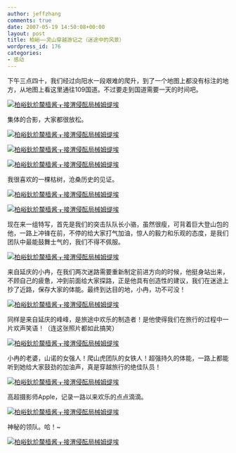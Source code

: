 ```yaml
---
author: jeffzhang
comments: true
date: 2007-05-19 14:50:08+00:00
layout: post
title: 柏峪——灵山穿越游记之（迷途中的风景）
wordpress_id: 176
categories:
- 感动
---
```


下午三点四十，我们经过向阳水一段艰难的爬升，到了一个地图上都没有标注的地方，从地图上看这里通往109国道。不过要走到国道需要一天的时间吧。

[![柏峪鈥斺斄樯酱┰接渭侵酝局械姆缇埃](http://simg.sinajs.cn/blog7style/images/common/sg_trans.gif)](http://photo.blog.sina.com.cn/showpic.html#blogid=57f94311010007s2&url=http://static5.photo.sina.com.cn/orignal/57f94311414bc5d519114)

集体的合影，大家都很放松。

[![柏峪鈥斺斄樯酱┰接渭侵酝局械姆缇埃](http://simg.sinajs.cn/blog7style/images/common/sg_trans.gif)](http://photo.blog.sina.com.cn/showpic.html#blogid=57f94311010007s2&url=http://static2.photo.sina.com.cn/orignal/57f943119ca4aa63d39d1)

[](http://photo.blog.sina.com.cn/showpic.html#blogid=57f94311010007s2&url=http://static10.photo.sina.com.cn/orignal/57f94311f1b6c8b57f4a9)[![柏峪鈥斺斄樯酱┰接渭侵酝局械姆缇埃](http://simg.sinajs.cn/blog7style/images/common/sg_trans.gif)](http://photo.blog.sina.com.cn/showpic.html#blogid=57f94311010007s2&url=http://static2.photo.sina.com.cn/orignal/57f94311231748a919421)

[![柏峪鈥斺斄樯酱┰接渭侵酝局械姆缇埃](http://simg.sinajs.cn/blog7style/images/common/sg_trans.gif)](http://photo.blog.sina.com.cn/showpic.html#blogid=57f94311010007s2&url=http://static13.photo.sina.com.cn/orignal/57f94311587b1f51e4efc)

我很喜欢的一棵枯树，沧桑历史的见证。

[![柏峪鈥斺斄樯酱┰接渭侵酝局械姆缇埃](http://simg.sinajs.cn/blog7style/images/common/sg_trans.gif)](http://photo.blog.sina.com.cn/showpic.html#blogid=57f94311010007s2&url=http://static10.photo.sina.com.cn/orignal/57f94311f1b6c8b57f4a9)

[](http://photo.blog.sina.com.cn/showpic.html#blogid=57f94311010007s2&url=http://static13.photo.sina.com.cn/orignal/57f94311587b1f51e4efc)[](http://photo.blog.sina.com.cn/showpic.html#blogid=57f94311010007s2&url=http://static16.photo.sina.com.cn/orignal/57f9431150a63136be1df)


[![柏峪鈥斺斄樯酱┰接渭侵酝局械姆缇埃](http://simg.sinajs.cn/blog7style/images/common/sg_trans.gif)](http://photo.blog.sina.com.cn/showpic.html#blogid=57f94311010007s2&url=http://static11.photo.sina.com.cn/orignal/57f94311b3c322b8cfa5a)

现在来一组特写，首先是我们的突击队队长小骆，虽然很瘦，可背着巨大登山包的他，一路上冲锋在前，不停的给大家打气加油，惊人的毅力和乐观的态度，是我们团队中最能鼓舞士气的，我们不得不佩服。

[![柏峪鈥斺斄樯酱┰接渭侵酝局械姆缇埃](http://simg.sinajs.cn/blog7style/images/common/sg_trans.gif)](http://photo.blog.sina.com.cn/showpic.html#blogid=57f94311010007s2&url=http://static6.photo.sina.com.cn/orignal/57f94311a67c91380f8e5)

来自延庆的小冉，在我们两次迷路需要重新制定前进方向的时候，他挺身站出来，不顾自己的疲惫，冲到前面给大家探路，正是他具有创造性的建议，我们在迷途上抄了近路，保存大家的体能。最终到达目的地，小冉，功不可没！

[![柏峪鈥斺斄樯酱┰接渭侵酝局械姆缇埃](http://simg.sinajs.cn/blog7style/images/common/sg_trans.gif)](http://photo.blog.sina.com.cn/showpic.html#blogid=57f94311010007s2&url=http://static15.photo.sina.com.cn/orignal/57f943116c1d24db3f32e)

同样是来自延庆的峰峰，是旅途中欢乐的制造者！是他使得我们在旅行的过程中一片欢声笑语！（连这张照片都如此搞笑）

[![柏峪鈥斺斄樯酱┰接渭侵酝局械姆缇埃](http://simg.sinajs.cn/blog7style/images/common/sg_trans.gif)](http://photo.blog.sina.com.cn/showpic.html#blogid=57f94311010007s2&url=http://static6.photo.sina.com.cn/orignal/57f94311a7aa5d5238b85)

小冉的老婆，山诺的女强人！爬山虎团队的女铁人！超强持久的体能，一路上都能听到她给大家鼓劲的加油声，真是穿越旅行的绝佳队员！

[![柏峪鈥斺斄樯酱┰接渭侵酝局械姆缇埃](http://simg.sinajs.cn/blog7style/images/common/sg_trans.gif)](http://photo.blog.sina.com.cn/showpic.html#blogid=57f94311010007s2&url=http://static13.photo.sina.com.cn/orignal/57f94311e96462171049c)

高超摄影师Apple，记录一路以来欢乐的点点滴滴。

[![柏峪鈥斺斄樯酱┰接渭侵酝局械姆缇埃](http://simg.sinajs.cn/blog7style/images/common/sg_trans.gif)](http://photo.blog.sina.com.cn/showpic.html#blogid=57f94311010007s2&url=http://static5.photo.sina.com.cn/orignal/57f943116752445a3bb94)

神秘的领队。哈！~

[![柏峪鈥斺斄樯酱┰接渭侵酝局械姆缇埃](http://simg.sinajs.cn/blog7style/images/common/sg_trans.gif)](http://photo.blog.sina.com.cn/showpic.html#blogid=57f94311010007s2&url=http://static8.photo.sina.com.cn/orignal/57f94311f6d7edb432f57)
